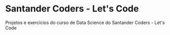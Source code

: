 # Santander Coders - Let's Code
Projetos e exercícios do curso de Data Science do Santander Coders - Let's Code
